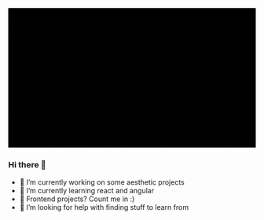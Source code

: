 <img src="https://github.com/VaishnaviMudaliar/VaishnaviMudaliar/blob/main/Vaishnavi%20Mudaliar.gif" alt="banner that says Frontend developer" >





### Hi there 👋

- 🔭 I’m currently working on  some aesthetic projects
- 🌱 I’m currently learning react and angular
- 👯 Frontend projects? Count me in :)
- 🤔 I’m looking for help with finding stuff to learn from

<!--- 💬 Ask me about 
- 📫 How to reach me: ...
- 😄 Pronouns: ...
- ⚡ Fun fact: ...
-->
